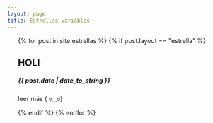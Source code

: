 ```yaml
---
layout: page
title: Estrellas variables
---
```


<ul>
	{% for post in site.estrellas %}
		{% if post.layout == "estrella" %}
			<p>
            	<h2>HOLI</h2>
            	<h5>{{ post.date | date_to_string }}</h5>
            	<p>leer más ( ಠ‿ಠ)</p>
        	</p>
    	{% endif %}
 	{% endfor %}
</ul>
